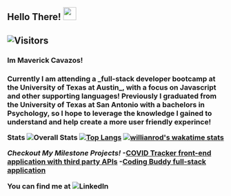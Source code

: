 <h2> Hello There! <img src="https://raw.githubusercontent.com/MartinHeinz/MartinHeinz/master/wave.gif" width="30px"><h2>

![Visitors](https://visitor-badge.laobi.icu/badge?page_id=MaverickCavazos.maverick)


<h3>Im Maverick Cavazos!<h3>

<p>Currently I am attending a _full-stack developer bootcamp at the University of Texas at Austin_, with a focus on Javascript and other supporting languages! 
Previously I graduated from the University of Texas at San Antonio with a bachelors in Psychology, so I hope to leverage the knowledge I gained to understand and help create a more user friendly experince!<p>


Stats
![Overall Stats](https://github-readme-stats.vercel.app/api?username=MaverickCavazos&count_private=true&show_icons=true&hide=contribs)
[![Top Langs](https://github-readme-stats.vercel.app/api/top-langs/?username=MaverickCavazos)](https://github.com/anuraghazra/github-readme-stats)
[![willianrod's wakatime stats](https://github-readme-stats.vercel.app/api/wakatime?username=MaverickCavazos)](https://github.com/anuraghazra/github-readme-stats)


_Checkout My Milestone Projects!_
-[COVID Tracker front-end application with third party APIs](https://github.com/MaverickCavazos/COVID-Tracker)
-[Coding Buddy full-stack application](https://github.com/MaverickCavazos/Coding-buddy)



You can find me at ![LinkedIn](https://www.linkedin.com/in/maverick-cavazos-b00872178/)

